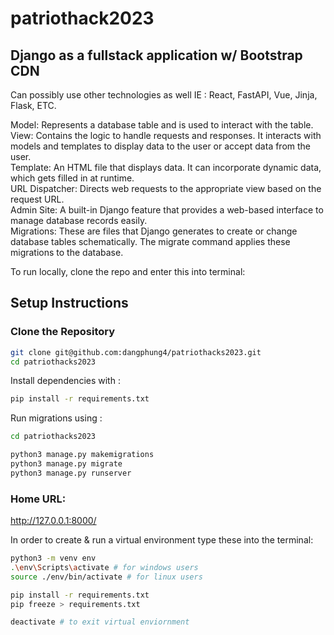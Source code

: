 # patriothack2023

##  Django as a fullstack application w/ Bootstrap CDN 
Can possibly use other technologies as well IE : React, FastAPI, Vue, Jinja, Flask, ETC.

Model: Represents a database table and is used to interact with the table.
View: Contains the logic to handle requests and responses. It interacts with models and templates to display data to the user or accept data from the user.    
Template: An HTML file that displays data. It can incorporate dynamic data, which gets filled in at runtime.     
URL Dispatcher: Directs web requests to the appropriate view based on the request URL.    
Admin Site: A built-in Django feature that provides a web-based interface to manage database records easily.    
Migrations: These are files that Django generates to create or change database tables schematically. The migrate command applies these migrations to the database.    


To run locally, clone the repo and enter this into terminal:


## Setup Instructions

### Clone the Repository
```bash
git clone git@github.com:dangphung4/patriothacks2023.git
cd patriothacks2023
```

Install dependencies with :
```bash
pip install -r requirements.txt
```
Run migrations using :
```bash
cd patriothacks2023

python3 manage.py makemigrations
python3 manage.py migrate
python3 manage.py runserver
```

### Home URL:
 http://127.0.0.1:8000/

In order to create & run a virtual environment
type these into the terminal:
```bash
python3 -m venv env
.\env\Scripts\activate # for windows users
source ./env/bin/activate # for linux users

pip install -r requirements.txt
pip freeze > requirements.txt

deactivate # to exit virtual enviornment
```
